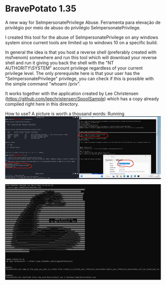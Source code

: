 # BravePotato 1.35
A new way for SeImpersonatePrivilege Abuse. 
Ferramenta para elevação de privilégio por meio de abuso do privilégio SeImpersonatePrivilege.

I created this tool for the abuse of SeImpersonatePrivilege on any windows system since current tools are limited up to windows 10 on a specific build.

In general the idea is that you host a reverse shell (preferably created with msfvenom) somewhere and run this tool which will download your reverse shell and run it giving you back the shell with the "NT AUTHORITY\SYSTEM" account privilege  regardless of your current privilege level. 
The only prerequisite here is that your user has the "SeImpersonatePrivilege" privilege, you can check if this is possible with the simple command "whoami /priv".

It works together with the application created by Lee Christensen (https://github.com/leechristensen/SpoolSample) which has a copy already compiled right here in this directory.

How to use?
A picture is worth a thousand words: 
Running
![In Action](https://github.com/ygorbittencourt/BravePotato/blob/main/BravePotato.png)

![Main](https://github.com/ygorbittencourt/BravePotato/blob/main/BravePotatoIntro.png)



